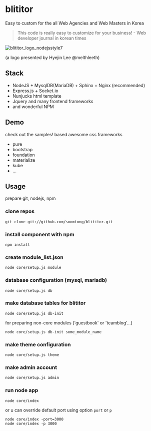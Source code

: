blititor
========


Easy to custom for the all Web Agencies and Web Masters in Korea

> This code is really easy to customize for your business! - Web developer journal in korean times

![blititor_logo_nodejsstyle7](https://cloud.githubusercontent.com/assets/22411481/18962436/cd87572a-86ab-11e6-8e6b-d145b325e119.png)

(a logo presented by Hyejin Lee @melthleeth)

## Stack

- NodeJS + MysqlDB(MariaDB) + Sphinx + Nginx (recommended)
- Express.js + Socket.io
- Nunjucks html template
- Jquery and many frontend frameworks
- and wonderful NPM

## Demo

check out the samples! based awesome css frameworks

- pure
- bootstrap
- foundation
- materialize
- kube
- ...

## Usage

prepare git, nodejs, npm

### clone repos

```shell
git clone git://github.com/soomtong/blititor.git
```

### install component with npm

```shell
npm install
```

### create module_list.json

```shell
node core/setup.js module
```

### database configuration (mysql, mariadb)

```shell
node core/setup.js db
```

### make database tables for blititor

```shell
node core/setup.js db-init
```

for preparing non-core modules ('guestbook' or 'teamblog'...)

```shell
node core/setup.js db-init some_module_name
```

### make theme configuration

```shell
node core/setup.js theme
```

### make admin account

```shell
node core/setup.js admin
```

### run node app

```shell
node core/index
```

or u can override default port using option `port` or `p` 

```
node core/index -port=3000
node core/index -p 3000
```
